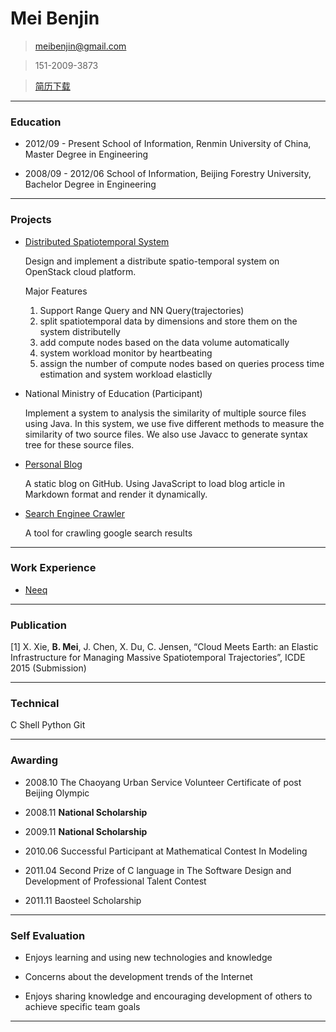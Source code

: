 # Mei Benjin

> [meibenjin@gmail.com](mailto:meibenjin@gmail.com)

> 151-2009-3873

> [简历下载](https://github.com/meibenjin/meibenjin.github.io/梅本金+中国人民大学+151-2009-3873+研发工程师.pdf)

----------------------------------------------------------

### Education

* 2012/09 - Present   School of Information, Renmin University of China, Master Degree in Engineering

* 2008/09 - 2012/06   School of Information, Beijing Forestry University, Bachelor Degree in Engineering

----------------------------------------------------------

### Projects

* [Distributed Spatiotemporal System](https://github.com/meibenjin/CloudIndex)

  Design and implement a distribute spatio-temporal system on OpenStack cloud platform. 

  Major Features
  1. Support Range Query and NN Query(trajectories)
  2. split spatiotemporal data by dimensions and store them on the system distributelly
  3. add compute nodes based on the data volume automatically
  4. system workload monitor by heartbeating
  5. assign the number of compute nodes based on queries process time estimation and system workload elasticlly


* National Ministry of Education (Participant)

  Implement a system to analysis the similarity of multiple source files using Java. In this system, we use five different methods to measure the similarity of two source files. We also use Javacc to generate syntax tree for these source files.

* [Personal Blog](https://github.com/meibenjin/meibenjin.github.io)

  A static blog on GitHub. Using JavaScript to load blog article in Markdown format and render it dynamically.

* [Search Enginee Crawler](https://github.com/meibenjin/GoogleSearchCrawler)

  A tool for crawling google search results

----------------------------------------------------------

### Work Experience

* [Neeq](http://www.neeq.com.cn/)
  
----------------------------------------------------------

### Publication

[1] X. Xie, **B. Mei**, J. Chen, X. Du, C. Jensen, “Cloud Meets Earth: an Elastic Infrastructure for Managing Massive Spatiotemporal Trajectories”, ICDE 2015 (Submission)

----------------------------------------------------------

### Technical

<span class ="label-success" >C</span>
<span class ="label-warning" >Shell</span>
<span class ="label-warning" >Python</span>
<span class ="label-warning" >Git</span>

----------------------------------------------------------

### Awarding

* 2008.10   The Chaoyang Urban Service Volunteer Certificate of post Beijing Olympic

* 2008.11   **National Scholarship**

* 2009.11   **National Scholarship**

* 2010.06   Successful Participant at Mathematical Contest In Modeling

* 2011.04   Second Prize of C language in The Software Design and Development of Professional Talent Contest

* 2011.11   Baosteel Scholarship

----------------------------------------------------------

### Self Evaluation

* Enjoys learning and using new technologies and knowledge

* Concerns about the development trends of the Internet

* Enjoys sharing knowledge and encouraging development of others to achieve specific team goals

----------------------------------------------------------

